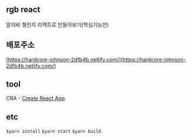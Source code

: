 ## rgb react

알지비 챌린지 리액트로 만들어보기(핵심기능만)

## 배포주소

[https://hardcore-johnson-2dfb4b.netlify.com/](https://hardcore-johnson-2dfb4b.netlify.com/)

## tool

CRA - [Create React App](https://github.com/facebook/create-react-app).

## etc

`$yarn install`
`$yarn start`
`$yarn build`